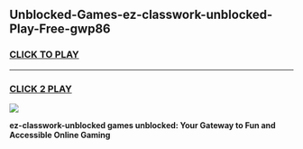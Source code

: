 
## Unblocked-Games-ez-classwork-unblocked-Play-Free-gwp86
<h3>
<a href="https://premium76.site?title=ez-classwork-unblocked&ref=18A1">CLICK TO PLAY</a></h3>
<hr>

<h3>
<a href="https://premium76.site?title=ez-classwork-unblocked&ref=18A1">CLICK 2 PLAY</a>
  
</h3>

<a href="https://premium76.site?title=ez-classwork-unblocked&ref=18A1"><img src="https://clearcache.store/games.png"></a>


**ez-classwork-unblocked games unblocked: Your Gateway to Fun and Accessible Online Gaming**
